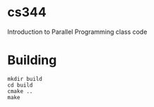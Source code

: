 cs344
=====

Introduction to Parallel Programming class code

# Building 

```
mkdir build
cd build
cmake ..
make
```

